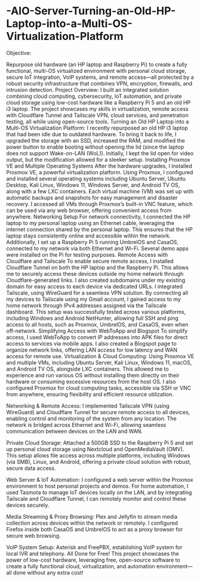 # -AIO-Server-Turning-an-Old-HP-Laptop-into-a-Multi-OS-Virtualization-Platform
Objective:

Repurpose old hardware (an HP laptop and Raspberry Pi) to create a fully functional, multi-OS virtualized environment with personal cloud storage, secure IoT integration, VoIP systems, and remote access—all protected by a robust security infrastructure that combines VPN, encryption, firewalls, and intrusion detection.
Project Overview:
I built an integrated solution combining cloud computing, cybersecurity, IoT automation, and private cloud storage using low-cost hardware like a Raspberry Pi 5 and an old HP i3 laptop. The project showcases my skills in virtualization, remote access with Cloudflare Tunnel and Tailscale VPN, cloud services, and penetration testing, all while using open-source tools.
Turning an Old HP Laptop into a Multi-OS Virtualization Platform:
I recently repurposed an old HP i3 laptop that had been idle due to outdated hardware. To bring it back to life, I upgraded the storage with an SSD, increased the RAM, and modified the power button to enable booting without opening the lid (since the laptop does not support Wake-on-LAN (WoL)). Initially, I kept the lid open for video output, but the modification allowed for a sleeker setup.
Installing Proxmox VE and Multiple Operating Systems
After the hardware upgrades, I installed Proxmox VE, a powerful virtualization platform. Using Proxmox, I configured and installed several operating systems including Ubuntu Server, Ubuntu Desktop, Kali Linux, Windows 11, Windows Server, and Android TV OS, along with a few LXC containers. Each virtual machine (VM) was set up with automatic backups and snapshots for easy management and disaster recovery.
I accessed all VMs through Proxmox’s built-in VNC feature, which can be used via any web browser, offering convenient access from anywhere.
Networking Setup
For network connectivity, I connected the HP laptop to my personal laptop using an Ethernet cable, leveraging the internet connection shared by the personal laptop. This ensures that the HP laptop stays consistently online and accessible within the network.
Additionally, I set up a Raspberry Pi 5 running UmbrelOS and CasaOS, connected to my network via both Ethernet and Wi-Fi. Several demo apps were installed on the Pi for testing purposes.
Remote Access with Cloudflare and Tailscale
To enable secure remote access, I installed Cloudflare Tunnel on both the HP laptop and the Raspberry Pi. This allows me to securely access these devices outside my home network through Cloudflare-generated links. I also created subdomains under my existing domain for easy access to each device via dedicated URLs.
I integrated Tailscale, using WireGuard for a seamless VPN solution. By connecting all my devices to Tailscale using my Gmail account, I gained access to my home network through IPv4 addresses assigned via the Tailscale dashboard. This setup was successfully tested across various platforms, including Windows and Android NetHunter, allowing full SSH and ping access to all hosts, such as Proxmox, UmbrelOS, and CasaOS, even when off-network.
Simplifying Access with WebToApp and Blogspot
To simplify access, I used WebToApp to convert IP addresses into APK files for direct access to services via mobile apps. I also created a Blogspot page to organize network links, offering LAN access for low latency and WAN access for remote use.
Virtualization & Cloud Computing:
Using Proxmox VE and multiple VMs, including Ubuntu Server, Kali Linux, Windows 11, macOS, and Android TV OS, alongside LXC containers. This allowed me to experience and run various OS without installing them directly on their hardware or consuming excessive resources from the host OS. I also configured Proxmox for cloud computing tasks, accessible via SSH or VNC from anywhere, ensuring flexibility and efficient resource utilization.

Networking & Remote Access:
I implemented Tailscale VPN (using WireGuard) and Cloudflare Tunnel for secure remote access to all devices, enabling control and monitoring of the system from any location. The network is bridged across Ethernet and Wi-Fi, allowing seamless communication between devices on the LAN and WAN.

Private Cloud Storage:
Attached a 500GB SSD to the Raspberry Pi 5 and set up personal cloud storage using Nextcloud and OpenMediaVault (OMV). This setup allows file access across multiple platforms, including Windows (via SMB), Linux, and Android, offering a private cloud solution with robust, secure data access.

Web Server & IoT Automation:
I configured a web server within the Proxmox environment to host personal projects and demos. For home automation, I used Tasmota to manage IoT devices locally on the LAN, and by integrating Tailscale and Cloudflare Tunnel, I can remotely monitor and control these devices securely.

Media Streaming & Proxy Browsing:
Plex and Jellyfin to stream media collection across devices within the network or remotely. I configured Firefox inside both CasaOS and UmbrelOS to act as a proxy browser for secure web browsing.

VoIP System Setup:
Asterisk and FreePBX, establishing VoIP system for local IVR and telephony. 
All Done for Free!
This project showcases the power of low-cost hardware, leveraging free, open-source software to create a fully functional cloud, virtualization, and automation environment—all done without any extra cost!
